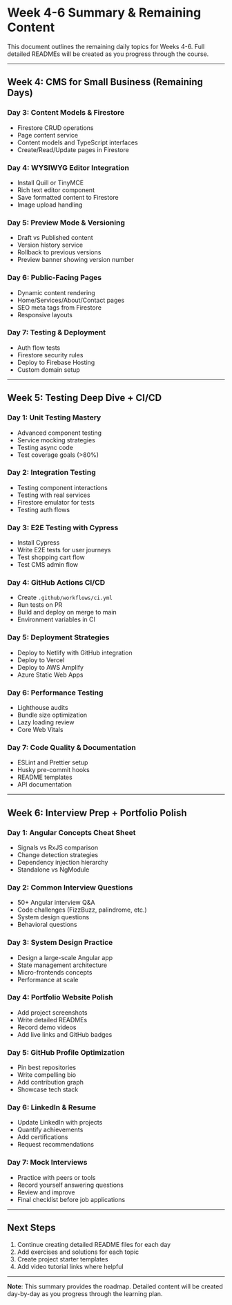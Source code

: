 # Week 4-6 Summary & Remaining Content

This document outlines the remaining daily topics for Weeks 4-6. Full detailed READMEs will be created as you progress through the course.

---

## Week 4: CMS for Small Business (Remaining Days)

### Day 3: Content Models & Firestore
- Firestore CRUD operations
- Page content service
- Content models and TypeScript interfaces
- Create/Read/Update pages in Firestore

### Day 4: WYSIWYG Editor Integration
- Install Quill or TinyMCE
- Rich text editor component
- Save formatted content to Firestore
- Image upload handling

### Day 5: Preview Mode & Versioning
- Draft vs Published content
- Version history service
- Rollback to previous versions
- Preview banner showing version number

### Day 6: Public-Facing Pages
- Dynamic content rendering
- Home/Services/About/Contact pages
- SEO meta tags from Firestore
- Responsive layouts

### Day 7: Testing & Deployment
- Auth flow tests
- Firestore security rules
- Deploy to Firebase Hosting
- Custom domain setup

---

## Week 5: Testing Deep Dive + CI/CD

### Day 1: Unit Testing Mastery
- Advanced component testing
- Service mocking strategies
- Testing async code
- Test coverage goals (>80%)

### Day 2: Integration Testing
- Testing component interactions
- Testing with real services
- Firestore emulator for tests
- Testing auth flows

### Day 3: E2E Testing with Cypress
- Install Cypress
- Write E2E tests for user journeys
- Test shopping cart flow
- Test CMS admin flow

### Day 4: GitHub Actions CI/CD
- Create `.github/workflows/ci.yml`
- Run tests on PR
- Build and deploy on merge to main
- Environment variables in CI

### Day 5: Deployment Strategies
- Deploy to Netlify with GitHub integration
- Deploy to Vercel
- Deploy to AWS Amplify
- Azure Static Web Apps

### Day 6: Performance Testing
- Lighthouse audits
- Bundle size optimization
- Lazy loading review
- Core Web Vitals

### Day 7: Code Quality & Documentation
- ESLint and Prettier setup
- Husky pre-commit hooks
- README templates
- API documentation

---

## Week 6: Interview Prep + Portfolio Polish

### Day 1: Angular Concepts Cheat Sheet
- Signals vs RxJS comparison
- Change detection strategies
- Dependency injection hierarchy
- Standalone vs NgModule

### Day 2: Common Interview Questions
- 50+ Angular interview Q&A
- Code challenges (FizzBuzz, palindrome, etc.)
- System design questions
- Behavioral questions

### Day 3: System Design Practice
- Design a large-scale Angular app
- State management architecture
- Micro-frontends concepts
- Performance at scale

### Day 4: Portfolio Website Polish
- Add project screenshots
- Write detailed READMEs
- Record demo videos
- Add live links and GitHub badges

### Day 5: GitHub Profile Optimization
- Pin best repositories
- Write compelling bio
- Add contribution graph
- Showcase tech stack

### Day 6: LinkedIn & Resume
- Update LinkedIn with projects
- Quantify achievements
- Add certifications
- Request recommendations

### Day 7: Mock Interviews
- Practice with peers or tools
- Record yourself answering questions
- Review and improve
- Final checklist before job applications

---

## Next Steps

1. Continue creating detailed README files for each day
2. Add exercises and solutions for each topic
3. Create project starter templates
4. Add video tutorial links where helpful

---

**Note**: This summary provides the roadmap. Detailed content will be created day-by-day as you progress through the learning plan.

